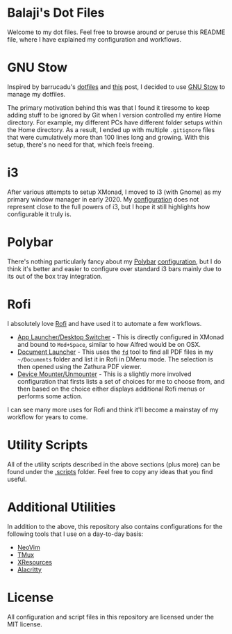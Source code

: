 # Balaji's Dot Files

Welcome to my dot files. Feel free to browse around or peruse this
README file, where I have explained my configuration and workflows.

# GNU Stow

Inspired by barrucadu's
[dotfiles](https://github.com/barrucadu/dotfiles "dotfiles") and
[this](http://brandon.invergo.net/news/2012-05-26-using-gnu-stow-to-manage-your-dotfiles.html)
post, I decided to use [GNU Stow](https://www.gnu.org/software/stow/
"GNU Stow") to manage my dotfiles.

The primary motivation behind this was that I found it tiresome to
keep adding stuff to be ignored by Git when I version controlled my
entire Home directory. For example, my different PCs have different
folder setups within the Home directory. As a result, I ended up with
multiple `.gitignore` files that were cumulatively more than 100 lines
long and growing. With this setup, there's no need for that, which
feels freeing.

# i3

After various attempts to setup XMonad, I moved to i3 (with Gnome) as
my primary window manager in early 2020. My
[configuration](.config/i3/config) does not represent close to the
full powers of i3, but I hope it still highlights how configurable it
truly is.

# Polybar

There's nothing particularly fancy about my
[Polybar](https://github.com/polybar/polybar)
[configuration](.config/polybar/config.ini), but I do think it's
better and easier to configure over standard i3 bars mainly due to its
out of the box tray integration.

# Rofi

I absolutely love [Rofi](https://github.com/DaveDavenport/rofi/) and
have used it to automate a few workflows.

- [App Launcher/Desktop Switcher](.xmonad/xmonad.hs#L21) - This is
  directly configured in XMonad and bound to `Mod+Space`, similar to
  how Alfred would be on OSX.
- [Document Launcher](.scripts/document-launcher) - This uses the
  [`fd`](https://github.com/sharkdp/fd) tool to find all PDF files in
  my `~/Documents` folder and list it in Rofi in DMenu mode. The
  selection is then opened using the Zathura PDF viewer.
- [Device Mounter/Unmounter](.scripts/device-mounter) - This is a
  slightly more involved configuration that firsts lists a set of
  choices for me to choose from, and then based on the choice either
  displays additional Rofi menus or performs some action.

I can see many more uses for Rofi and think it'll become a mainstay of
my workflow for years to come.

# Utility Scripts

All of the utility scripts described in the above sections (plus more)
can be found under the [.scripts](.scripts) folder. Feel free to copy
any ideas that you find useful.

# Additional Utilities

In addition to the above, this repository also contains configurations
for the following tools that I use on a day-to-day basis:

- [NeoVim](.config/nvim/init.vim)
- [TMux](.tmux.conf)
- [XResources](.Xresources)
- [Alacritty](.config/alacritty/alacritty.yml)

# License

All configuration and script files in this repository are licensed
under the MIT license.
